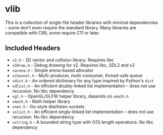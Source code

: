 # vlib

This is a collection of single-file header libraries with minimal dependencies - some don't even require the standard library. Many libraries are compatible with C99, some require C11 or later.

## Included Headers

- `v2.h` - 2D vector and collision library. Requires libc
- `v2draw.h` - Debug drawing for v2. Requires libc, SDL2 and v2
- `varena.h` - Simple arena-based allocator
- `vchannel.h` - Multi-producer, multi-consumer, thread-safe queue
- `vdict.h` - An ordered dictionary for any type inspired by Python's `dict`
- `vdlist.h` - An efficient doubly-linked list implementation - does not use recursion. No libc dependency
- `vgl.h` - OpenGL/GLFW helper library, depends on `vmath.h`
- `vmath.h` - Math helper library
- `vnet.h` - Go-style dial/listen sockets
- `vslist.h` - An efficient singly-linked list implementation - does not use recursion. No libc dependency
- `vstring.h` - A bounded string type with O(1) length operations. No libc dependency

